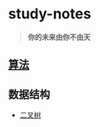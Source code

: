 # study-notes
> **你的未来由你不由天**
## [算法](https://github.com/williambaozk/study-notes/blob/master/algorithm/java/编程题库.md)

## 数据结构
  * [二叉树](https://github.com/williambaozk/study-notes/blob/master/data-structure/binaryTree.md)


